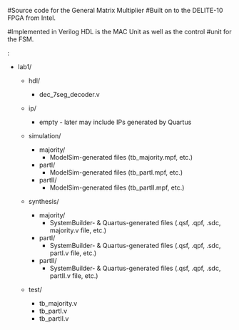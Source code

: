 
#Source code for the General Matrix Multiplier
#Built on to the DELITE-10 FPGA from Intel.

#Implemented in Verilog HDL is the MAC Unit as well as the control
#unit for the FSM.

:
- lab1/
	- hdl/
		- dec_7seg_decoder.v

	- ip/
		- empty - later may include IPs generated by Quartus

	- simulation/
		- majority/
			- ModelSim-generated files (tb_majority.mpf, etc.)
		- partI/
			- ModelSim-generated files (tb_partI.mpf, etc.)
		- partII/
			- ModelSim-generated files (tb_partII.mpf, etc.)

	- synthesis/
		- majority/
			- SystemBuilder- & Quartus-generated files (.qsf, .qpf, .sdc, majority.v file, etc.)
		- partI/
			- SystemBuilder- & Quartus-generated files (.qsf, .qpf, .sdc, partI.v file, etc.)
		- partII/
			- SystemBuilder- & Quartus-generated files (.qsf, .qpf, .sdc, partII.v file, etc.)

	- test/
		- tb_majority.v
		- tb_partI.v
		- tb_partII.v

